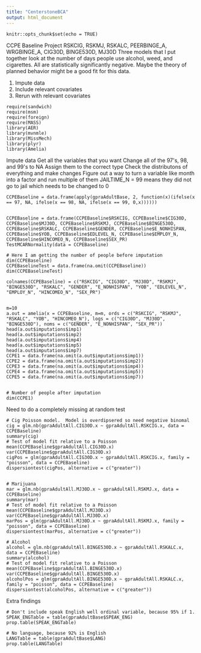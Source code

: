```yaml
---
title: "CenterstoneBCA"
output: html_document
---
```


```{r setup, include=FALSE}
knitr::opts_chunk$set(echo = TRUE)
```
CCPE Baseline Project RSKCIG, RSKMJ, RSKALC, PEERBINGE_A, WRGBINGE_A, CIG30D, BINGE530D, MJ30D
Three models that I put together look at the number of days people use alcohol, weed, and cigarettes. All are statistically significantly negative.  Maybe the theory of planned behavior might be a good fit for this data.

1. Impute data 
2. Include relevant covariates
3. Rerun with relevant covariates
```{r}
require(sandwich)
require(msm)
require(foreign)
require(MASS)
library(AER)
library(mvnmle)
library(MissMech)
library(plyr)
library(Amelia)
```
Impute data
Get all the variables that you want
Change all of the 97's, 98, and 99's to NA
Assign them to the correct type
Check the distributons of everything and make changes
Figure out a way to turn a variable like month into a factor and run multiple of them
JAILTIME_N = 99 means they did not go to jail which needs to be changed to 0
```{r}
CCPEBaseline = data.frame(apply(gpraAdultBase, 2, function(x)(ifelse(x == 97, NA, ifelse(x == 98, NA, ifelse(x == 99, 0,x))))))


CCPEBaseline = data.frame(CCPEBaseline$RSKCIG, CCPEBaseline$CIG30D, CCPEBaseline$MJ30D, CCPEBaseline$RSKMJ, CCPEBaseline$BINGE530D, CCPEBaseline$RSKALC, CCPEBaseline$GENDER, CCPEBaseline$E_NONHISPAN, CCPEBaseline$YOB, CCPEBaseline$EDLEVEL_N, CCPEBaseline$EMPLOY_N, CCPEBaseline$HINCOMEO_N, CCPEBaseline$SEX_PR)
TestMCARNormality(data = CCPEBaseline)

# Here I am getting the number of people before imputation 
dim(CCPEBaseline)
CCPEBaselineTest = data.frame(na.omit(CCPEBaseline))
dim(CCPEBaselineTest)

colnames(CCPEBaseline) = c("RSKCIG", "CIG30D", "MJ30D", "RSKMJ", "BINGE530D", "RSKALC", "GENDER", "E_NONHISPAN", "YOB", "EDLEVEL_N", "EMPLOY_N", "HINCOMEO_N", "SEX_PR")


m=10
a.out = amelia(x = CCPEBaseline, m=m, ords = c("RSKCIG", "RSKMJ", "RSKALC", "YOB", "HINCOMEO_N"), logs = c("CIG30D", "MJ30D", "BINGE530D"), noms = c("GENDER", "E_NONHISPAN", "SEX_PR"))
head(a.out$imputations$imp1)
head(a.out$imputations$imp2)
head(a.out$imputations$imp4)
head(a.out$imputations$imp5)
head(a.out$imputations$imp7)
CCPE1 = data.frame(na.omit(a.out$imputations$imp1))
CCPE2 = data.frame(na.omit(a.out$imputations$imp2))
CCPE3 = data.frame(na.omit(a.out$imputations$imp4))
CCPE4 = data.frame(na.omit(a.out$imputations$imp5))
CCPE5 = data.frame(na.omit(a.out$imputations$imp7))


# Number of people after imputation
dim(CCPE1)
```



Need to do a completely missing at random test
```{r}
# Cig Poisson model.  Model is overdipsered so need negative binomal
cig = glm.nb(gpraAdultAll.CIG30D.x ~ gpraAdultAll.RSKCIG.x, data = CCPEBaseline)
summary(cig)
# Test of model fit relative to a Poisson
mean(CCPEBaseline$gpraAdultAll.CIG30D.x)
var(CCPEBaseline$gpraAdultAll.CIG30D.x)
cigPos = glm(gpraAdultAll.CIG30D.x ~ gpraAdultAll.RSKCIG.x, family = "poisson", data = CCPEBaseline)
dispersiontest(cigPos, alternative = c("greater")) 


# Marijuana
mar = glm.nb(gpraAdultAll.MJ30D.x ~ gpraAdultAll.RSKMJ.x, data = CCPEBaseline)
summary(mar)
# Test of model fit relative to a Poisson
mean(CCPEBaseline$gpraAdultAll.MJ30D.x)
var(CCPEBaseline$gpraAdultAll.MJ30D.x)
marPos = glm(gpraAdultAll.MJ30D.x ~ gpraAdultAll.RSKMJ.x, family = "poisson", data = CCPEBaseline)
dispersiontest(marPos, alternative = c("greater"))

# Alcohol
alcohol = glm.nb(gpraAdultAll.BINGE530D.x ~ gpraAdultAll.RSKALC.x, data = CCPEBaseline)
summary(alcohol)
# Test of model fit relative to a Poisson
mean(CCPEBaseline$gpraAdultAll.BINGE530D.x)
var(CCPEBaseline$gpraAdultAll.BINGE530D.x)
alcoholPos = glm(gpraAdultAll.BINGE530D.x ~ gpraAdultAll.RSKALC.x, family = "poisson", data = CCPEBaseline)
dispersiontest(alcoholPos, alternative = c("greater"))
```
Extra findings
```{r}
# Don't include speak English well ordinal variable, because 95% if 1.
SPEAK_ENGTable = table(gpraAdultBase$SPEAK_ENG)
prop.table(SPEAK_ENGTable)

# No language, because 92% is English
LANGTable = table(gpraAdultBase$LANG)
prop.table(LANGTable)
```

